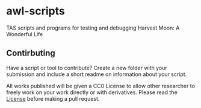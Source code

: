 # awl-scripts
TAS scripts and programs for testing and debugging Harvest Moon: A Wonderful Life

## Contirbuting

Have a script or tool to contribute? Create a new folder with your submission and include a short readme on information about your script. 

All works published will be given a CC0 License to allow other researcher to freely work on your work directly or with derivatives. Please read the [License](./LICENSE) before making a pull request.
